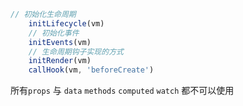 ```js
// 初始化生命周期
    initLifecycle(vm)
    // 初始化事件
    initEvents(vm)
    // 生命周期钩子实现的方式
    initRender(vm)
    callHook(vm, 'beforeCreate')
```

所有`props` 与 `data` `methods` `computed` `watch` 都不可以使用